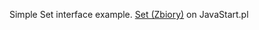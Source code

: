 Simple Set interface example.
[Set (Zbiory)](http://javastart.pl/static/klasy/interfejs-set/) on JavaStart.pl
